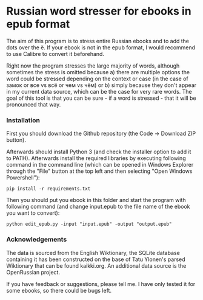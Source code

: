 # Russian word stresser for ebooks in epub format

The aim of this program is to stress entire Russian ebooks and to add the dots over the ё. If your ebook is not in the epub format, I would recommend to use Calibre to convert it beforehand.

Right now the program stresses the large majority of words, although sometimes the stress is omitted because a) there are multiple options the word could be stressed depending on the context or case (in the case of замок or все vs всё or чем vs чём) or b) simply because they don't appear in my current data source, which can be the case for very rare words. The goal of this tool is that you can be sure - if a word is stressed - that it will be pronounced that way.

### Installation

First you should download the Github repository (the Code -> Download ZIP button).

Afterwards should install Python 3 (and check the installer option to add it to PATH). Afterwards install the required libraries by executing following command in the command line (which can be opened in Windows Explorer through the "File" button at the top left and then selecting "Open Windows Powershell"):

```
pip install -r requirements.txt
```

Then you should put you ebook in this folder and start the program with following command (and change input.epub to the file name of the ebook you want to convert):

```
python edit_epub.py -input "input.epub" -output "output.epub"
```

### Acknowledgements
The data is sourced from the English Wiktionary, the SQLite database containing it has been constructed on the base of Tatu Ylonen's parsed Wiktionary that can be found kaikki.org. An additional data source is the OpenRussian project.

If you have feedback or suggestions, please tell me. I have only tested it for some ebooks, so there could be bugs left.